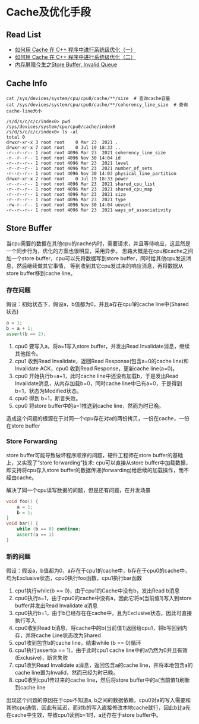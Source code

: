 # Cache及优化手段

## Read List

- [如何用 Cache 在 C++ 程序中进行系统级优化（一）](https://toutiao.io/posts/60r22r/preview)
- [如何用 Cache 在 C++ 程序中进行系统级优化（二）](https://toutiao.io/posts/1e33zc/preview)
- [内存屏障今生之Store Buffer, Invalid Queue](https://blog.csdn.net/wll1228/article/details/107775976)

## Cache Info

```shell
cat /sys/devices/system/cpu/cpu0/cache/**/size  # 查询cache容量
cat /sys/devices/system/cpu/cpu0/cache/**/coherency_line_size  # 查询cache-line大小
```

```shell
/s/d/s/c/c/c/index0> pwd
/sys/devices/system/cpu/cpu0/cache/index0
/s/d/s/c/c/c/index0> ls -al
total 0
drwxr-xr-x 3 root root    0 Mar 23  2021 .
drwxr-xr-x 7 root root    0 Jul 19 18:33 ..
-r--r--r-- 1 root root 4096 Mar 23  2021 coherency_line_size
-r--r--r-- 1 root root 4096 Nov 30 14:04 id
-r--r--r-- 1 root root 4096 Mar 23  2021 level
-r--r--r-- 1 root root 4096 Mar 23  2021 number_of_sets
-r--r--r-- 1 root root 4096 Nov 30 14:03 physical_line_partition
drwxr-xr-x 2 root root    0 Jul 19 18:33 power
-r--r--r-- 1 root root 4096 Mar 23  2021 shared_cpu_list
-r--r--r-- 1 root root 4096 Mar 23  2021 shared_cpu_map
-r--r--r-- 1 root root 4096 Mar 23  2021 size
-r--r--r-- 1 root root 4096 Mar 23  2021 type
-rw-r--r-- 1 root root 4096 Nov 30 14:04 uevent
-r--r--r-- 1 root root 4096 Mar 23  2021 ways_of_associativity
```

## Store Buffer

当cpu需要的数据在其他cpu的cache内时，需要请求，并且等待响应，这显然是一个同步行为，优化的方案也很明显，采用异步。
思路大概是在cpu和cache之间加一个store buffer，cpu可以先将数据写到store buffer，同时给其他cpu发送消息，然后继续做其它事情，
等到收到其它cpu发过来的响应消息，再将数据从store buffer移到cache line。

### 存在问题

假设：初始状态下，假设a，b值都为0，并且a存在cpu1的cache line中(Shared状态)

```cpp
a = 1;
b = a + 1;
assert(b == 2);
```

1. cpu0 要写入a，将a=1写入store buffer，并发出Read Invalidate消息，继续其他指令。
2. cpu1 收到Read Invalidate，返回Read Response(包含a=0的cache line)和Invalidate ACK，cpu0 收到Read Response，更新cache line(a=0)。
3. cpu0 开始执行b=a+1，此时cache line中还没有加载b，于是发出Read Invalidate消息，从内存加载b=0，同时cache line中已有a=0，于是得到b=1，状态为Modified状态。
4. cpu0 得到 b=1，断言失败。
5. cpu0 将store buffer中的a=1推送到cache line，然而为时已晚。

造成这个问题的根源在于对同一个cpu存在对a的两份拷贝，一份在cache，一份在store buffer

### Store Forwarding

store buffer可能导致破坏程序顺序的问题，硬件工程师在store buffer的基础上，又实现了”store forwarding”技术: cpu可以直接从store buffer中加载数据，
即支持将cpu存入store buffer的数据传递(forwarding)给后续的加载操作，而不经由cache。

解决了同一个cpu读写数据的问题，但是还有问题，在并发场景

```cpp
void foo() {
    a = 1;
    b = 1;
}
void bar() {
    while (b == 0) continue;
    assert(a == 1)
}
```

### 新的问题

假设：假设a，b值都为0，a存在于cpu1的cache中，b存在于cpu0的cache中，均为Exclusive状态，cpu0执行foo函数，cpu1执行bar函数

1. cpu1执行while(b == 0)，由于cpu1的Cache中没有b，发出Read b消息
2. cpu0执行a=1，由于cpu0的cache中没有a，因此它将a(当前值1)写入到store buffer并发出Read Invalidate a消息
3. cpu0执行b=1，由于b已经存在在cache中，且为Exclusive状态，因此可直接执行写入
4. cpu0收到Read b消息，将cache中的b(当前值1)返回给cpu1，将b写回到内存，并将cache Line状态改为Shared
5. cpu1收到包含b的cache line，结束while (b == 0)循环
6. cpu1执行assert(a == 1)，由于此时cpu1 cache line中的a仍然为0并且有效(Exclusive)，断言失败
7. cpu1收到Read Invalidate a消息，返回包含a的cache line，并将本地包含a的cache line置为Invalid，然而已经为时已晚。
8. cpu0收到cpu1传过来的cache line，然后将store buffer中的a(当前值1)刷新到cache line

出现这个问题的原因在于cpu不知道a, b之间的数据依赖，cpu0对a的写入需要和其他cpu通信，因此有延迟，而对b的写入直接修改本地cache就行，因此b比a先在cache中生效，导致cpu1读到b=1时，a还存在于store buffer中。
